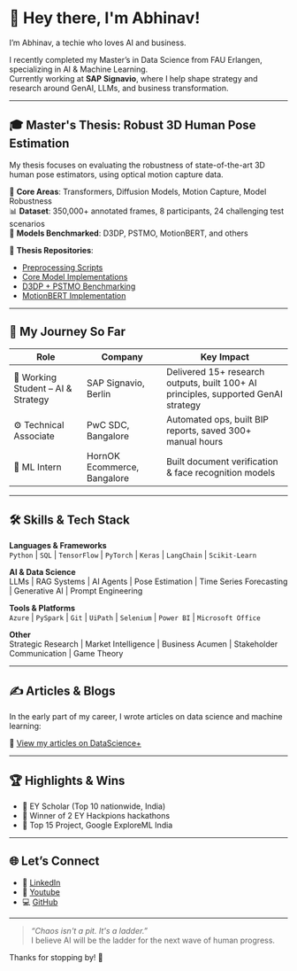 # 👋 Hey there, I'm Abhinav!

I’m Abhinav, a techie who loves AI and business.

I recently completed my Master’s in Data Science from FAU Erlangen, specializing in AI & Machine Learning.  
Currently working at **SAP Signavio**, where I help shape strategy and research around GenAI, LLMs, and business transformation.

---

## 🎓 Master's Thesis: Robust 3D Human Pose Estimation

My thesis focuses on evaluating the robustness of state-of-the-art 3D human pose estimators, using optical motion capture data.

🧪 **Core Areas**: Transformers, Diffusion Models, Motion Capture, Model Robustness  
📊 **Dataset**: 350,000+ annotated frames, 8 participants, 24 challenging test scenarios  
🧠 **Models Benchmarked**: D3DP, PSTMO, MotionBERT, and others

🔗 **Thesis Repositories**:
- [Preprocessing Scripts](https://github.com/abhinav0000004/Master-Thesis-Preprocessing)
- [Core Model Implementations](https://github.com/abhinav0000004/Master_Thesis_Model_Implementation)
- [D3DP + PSTMO Benchmarking](https://github.com/abhinav0000004/Master_Thesis_Model_Implementation_D3DP_PSTMO)
- [MotionBERT Implementation](https://github.com/abhinav0000004/Master-Thesis-MotionBERT-Implementation)

---

## 💼 My Journey So Far

| Role                            | Company                        | Key Impact |
|-------------------------------|-------------------------------|------------|
| 🎯 Working Student – AI & Strategy | SAP Signavio, Berlin           | Delivered 15+ research outputs, built 100+ AI principles, supported GenAI strategy |
| ⚙️ Technical Associate           | PwC SDC, Bangalore              | Automated ops, built BIP reports, saved 300+ manual hours |
| 🤖 ML Intern                   | HornOK Ecommerce, Bangalore    | Built document verification & face recognition models |

---

## 🛠️ Skills & Tech Stack

**Languages & Frameworks**  
`Python` | `SQL` | `TensorFlow` | `PyTorch` | `Keras` | `LangChain` | `Scikit-Learn`

**AI & Data Science**  
LLMs | RAG Systems | AI Agents | Pose Estimation | Time Series Forecasting | Generative AI | Prompt Engineering

**Tools & Platforms**  
`Azure` | `PySpark` | `Git` | `UiPath` | `Selenium` | `Power BI` | `Microsoft Office`

**Other**  
Strategic Research | Market Intelligence | Business Acumen | Stakeholder Communication | Game Theory

---

## ✍️ Articles & Blogs

In the early part of my career, I wrote articles on data science and machine learning:

📝 [View my articles on DataScience+](https://datascienceplus.com/author/abhinav-choudhary/)

---

## 🏆 Highlights & Wins

- 🥇 EY Scholar (Top 10 nationwide, India)  
- 🧠 Winner of 2 EY Hackpions hackathons  
- 🌟 Top 15 Project, Google ExploreML India

---

## 🌐 Let’s Connect

- 🔗 [LinkedIn](https://www.linkedin.com/in/abhi0000004/)  
- 💼 [Youtube](https://www.youtube.com/@CuriousAbhinavsJourney)  
- 💻 [GitHub](https://github.com/abhinav0000004)  

---

> _“Chaos isn't a pit. It's a ladder.”_  
> I believe AI will be the ladder for the next wave of human progress.

Thanks for stopping by! 👋
